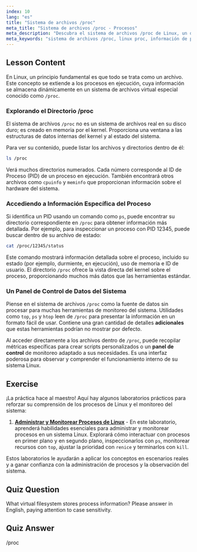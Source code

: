 ```yaml
---
index: 10
lang: "es"
title: "Sistema de archivos /proc"
meta_title: "Sistema de archivos /proc - Procesos"
meta_description: "Descubra el sistema de archivos /proc de Linux, un directorio virtual que ofrece una vista tipo panel del kernel y los procesos en ejecución. Aprenda a acceder a detalles extra de procesos más allá de los comandos estándar."
meta_keywords: "sistema de archivos /proc, linux proc, información de procesos, extras de linux proc, panel del sistema, procesos Linux, información del kernel"
---
```


## Lesson Content

En Linux, un principio fundamental es que todo se trata como un archivo. Este concepto se extiende a los procesos en ejecución, cuya información se almacena dinámicamente en un sistema de archivos virtual especial conocido como `/proc`.

### Explorando el Directorio /proc

El sistema de archivos `/proc` no es un sistema de archivos real en su disco duro; es creado en memoria por el kernel. Proporciona una ventana a las estructuras de datos internas del kernel y al estado del sistema.

Para ver su contenido, puede listar los archivos y directorios dentro de él:

```bash
ls /proc
```

Verá muchos directorios numerados. Cada número corresponde al ID de Proceso (PID) de un proceso en ejecución. También encontrará otros archivos como `cpuinfo` y `meminfo` que proporcionan información sobre el hardware del sistema.

### Accediendo a Información Específica del Proceso

Si identifica un PID usando un comando como `ps`, puede encontrar su directorio correspondiente en `/proc` para obtener información más detallada. Por ejemplo, para inspeccionar un proceso con PID 12345, puede buscar dentro de su archivo de estado:

```bash
cat /proc/12345/status
```

Este comando mostrará información detallada sobre el proceso, incluido su estado (por ejemplo, durmiente, en ejecución), uso de memoria e ID de usuario. El directorio `/proc` ofrece la vista directa del kernel sobre el proceso, proporcionando muchos más datos que las herramientas estándar.

### Un Panel de Control de Datos del Sistema

Piense en el sistema de archivos `/proc` como la fuente de datos sin procesar para muchas herramientas de monitoreo del sistema. Utilidades como `top`, `ps` y `htop` leen de `/proc` para presentar la información en un formato fácil de usar. Contiene una gran cantidad de detalles **adicionales** que estas herramientas podrían no mostrar por defecto.

Al acceder directamente a los archivos dentro de `/proc`, puede recopilar métricas específicas para crear scripts personalizados o un **panel de control** de monitoreo adaptado a sus necesidades. Es una interfaz poderosa para observar y comprender el funcionamiento interno de su sistema Linux.

## Exercise

¡La práctica hace al maestro! Aquí hay algunos laboratorios prácticos para reforzar su comprensión de los procesos de Linux y el monitoreo del sistema:

1.  **[Administrar y Monitorear Procesos de Linux](https://labex.io/es/labs/comptia-manage-and-monitor-linux-processes-590864)** - En este laboratorio, aprenderá habilidades esenciales para administrar y monitorear procesos en un sistema Linux. Explorará cómo interactuar con procesos en primer plano y en segundo plano, inspeccionarlos con `ps`, monitorear recursos con `top`, ajustar la prioridad con `renice` y terminarlos con `kill`.

Estos laboratorios le ayudarán a aplicar los conceptos en escenarios reales y a ganar confianza con la administración de procesos y la observación del sistema.

## Quiz Question

What virtual filesystem stores process information? Please answer in English, paying attention to case sensitivity.

## Quiz Answer

/proc
